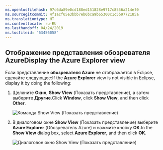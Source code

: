 ```yaml
---
ms.openlocfilehash: 97c6da89e0cd188ed151828e9717c8556a214ef0
ms.sourcegitcommit: 4f1acf05e3bbb7eb6bca9b65300c1c5b9772185a
ms.translationtype: HT
ms.contentlocale: ru-RU
ms.lasthandoff: 04/24/2019
ms.locfileid: "63456058"
---
```

## <a name="display-the-azure-explorer-view"></a><span data-ttu-id="6ecdd-101">Отображение представления обозревателя Azure</span><span class="sxs-lookup"><span data-stu-id="6ecdd-101">Display the Azure Explorer view</span></span>

<span data-ttu-id="6ecdd-102">Если представление **обозревателя Azure** не отображается в Eclipse, сделайте следующее:</span><span class="sxs-lookup"><span data-stu-id="6ecdd-102">If the **Azure Explorer** view is not visible in Eclipse, display it by doing the following:</span></span>

1. <span data-ttu-id="6ecdd-103">Щелкните **Окно**, **Show View** (Показать представление), а затем выберите **Другие**.</span><span class="sxs-lookup"><span data-stu-id="6ecdd-103">Click **Window**, click **Show View**, and then click **Other**.</span></span>

   ![Команда Show View (Показать представление)](../media/azure-toolkit-for-eclipse-show-azure-explorer/show-az-exp-01.png)

2. <span data-ttu-id="6ecdd-105">В диалоговом окне **Show View** (Показать представление) выберите **Azure Explorer** (Обозреватель Azure) и нажмите кнопку **ОК**.</span><span class="sxs-lookup"><span data-stu-id="6ecdd-105">In the **Show View** dialog box, select **Azure Explorer**, and then click **OK**.</span></span>

   ![Диалоговое окно Show View (Показать представление)](../media/azure-toolkit-for-eclipse-show-azure-explorer/show-az-exp-02.png)

